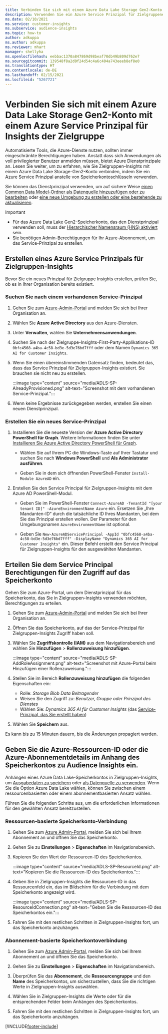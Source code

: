 ```yaml
---
title: Verbinden Sie sich mit einem Azure Data Lake Storage Gen2-Konto mit einem Service-Prinzipal
description: Verwenden Sie ein Azure Service Prinzipal für Zielgruppenerkenntnisse, um eine Verbindung zu Ihrem eigenen Data Lake herzustellen, wenn Sie diesen mit Zielgruppenerkenntnisse verbinden.
ms.date: 02/10/2021
ms.service: customer-insights
ms.subservice: audience-insights
ms.topic: how-to
author: adkuppa
ms.author: adkuppa
ms.reviewer: mhart
manager: shellyha
ms.openlocfilehash: eebbac1370a847869d98beaf70db49b809d762e7
ms.sourcegitcommit: 139548f8a2d0f24d54c4a6c404a743eeeb8ef8e0
ms.translationtype: HT
ms.contentlocale: de-DE
ms.lasthandoff: 02/15/2021
ms.locfileid: "5267721"
---
```

# <a name="connect-to-an-azure-data-lake-storage-gen2-account-with-an-azure-service-principal-for-audience-insights"></a>Verbinden Sie sich mit einem Azure Data Lake Storage Gen2-Konto mit einem Azure Service Prinzipal für Insights der Zielgruppe

Automatisierte Tools, die Azure-Dienste nutzen, sollten immer eingeschränkte Berechtigungen haben. Anstatt dass sich Anwendungen als voll privilegierter Benutzer anmelden müssen, bietet Azure Dienstprinzipale an. Lesen Sie weiter, um zu erfahren, wie Sie Zielgruppen-Insights mit einem Azure Data Lake Storage-Gen2-Konto verbinden, indem Sie ein Azure Service Prinzipal anstelle von Speicherkontoschlüsseln verwenden. 

Sie können das Dienstprinzipal verwenden, um auf sichere Weise [einen Common Data Model-Ordner als Datenquelle hinzuzufügen oder zu bearbeiten](connect-common-data-model.md) oder [eine neue Umgebung zu erstellen oder eine bestehende zu aktualisieren](manage-environments.md#create-an-environment-in-an-existing-organization).

> [!IMPORTANT]
> - Für das Azure Data Lake Gen2-Speicherkonto, das den Dienstprinzipal verwenden soll, muss der [Hierarchischer Namensraum (HNS) aktiviert](https://docs.microsoft.com/azure/storage/blobs/data-lake-storage-namespace) sein.
> - Sie benötigen Admin-Berechtigungen für Ihr Azure-Abonnement, um das Service-Prinzipal zu erstellen.

## <a name="create-azure-service-principal-for-audience-insights"></a>Erstellen eines Azure Service Prinzipals für Zielgruppen-Insights

Bevor Sie ein neues Prinzipal für Zielgruppe Insights erstellen, prüfen Sie, ob es in Ihrer Organisation bereits existiert.

### <a name="look-for-an-existing-service-principal"></a>Suchen Sie nach einem vorhandenen Service-Prinzipal

1. Gehen Sie zum [Azure-Admin-Portal](https://portal.azure.com) und melden Sie sich bei Ihrer Organisation an.

2. Wählen Sie **Azure Active Directory** aus den Azure-Diensten.

3. Unter **Verwalten**, wählen Sie **Unternehmensanwendungen**.

4. Suchen Sie nach der Zielgruppe-Insights-First-Party-Applikations-ID `0bfc4568-a4ba-4c58-bd3e-5d3e76bd7fff` oder dem Namen `Dynamics 365 AI for Customer Insights`.

5. Wenn Sie einen übereinstimmenden Datensatz finden, bedeutet das, dass das Service Prinzipal für Zielgruppen-Insights existiert. Sie brauchen sie nicht neu zu erstellen.
   
   :::image type="content" source="media/ADLS-SP-AlreadyProvisioned.png" alt-text="Screenshot mit dem vorhandenen Service-Prinzipal.":::
   
6. Wenn keine Ergebnisse zurückgegeben werden, erstellen Sie einen neuen Dienstprinzipal.

### <a name="create-a-new-service-principal"></a>Erstellen Sie ein neues Service-Prinzipal

1. Installieren Sie die neueste Version der **Azure Active Directory PowerShell für Graph**. Weitere Informationen finden Sie unter [Installieren Sie Azure Active Directory PowerShell für Graph](https://docs.microsoft.com/powershell/azure/active-directory/install-adv2).
   - Wählen Sie auf Ihrem PC die Windows-Taste auf Ihrer Tastatur und suchen Sie nach **Windows PowerShell** und **Als Administrator ausführen**.
   
   - Geben Sie in dem sich öffnenden PowerShell-Fenster `Install-Module AzureAD` ein.

2. Erstellen Sie den Service Principal für Zielgruppen-Insights mit dem Azure AD PowerShell-Modul.
   - Geben Sie im PowerShell-Fenster `Connect-AzureAD -TenantId "[your tenant ID]" -AzureEnvironmentName Azure` ein. Ersetzen Sie „Ihre Mandanten-ID“ durch die tatsächliche ID Ihres Mandanten, bei dem Sie das Prinzipal erstellen wollen. Der Parameter für den Umgebungsnamen `AzureEnvironmentName` ist optional.
  
   - Geben Sie `New-AzureADServicePrincipal -AppId "0bfc4568-a4ba-4c58-bd3e-5d3e76bd7fff" -DisplayName "Dynamics 365 AI for Customer Insights"` ein. Dieser Befehl erstellt den Service Principal für Zielgruppen-Insights für den ausgewählten Mandanten.  

## <a name="grant-permissions-to-the-service-principal-to-access-the-storage-account"></a>Erteilen Sie dem Service Principal Berechtigungen für den Zugriff auf das Speicherkonto

Gehen Sie zum Azure-Portal, um dem Dienstprinzipal für das Speicherkonto, das Sie in Zielgruppen-Insights verwenden möchten, Berechtigungen zu erteilen.

1. Gehen Sie zum [Azure-Admin-Portal](https://portal.azure.com) und melden Sie sich bei Ihrer Organisation an.

1. Öffnen Sie das Speicherkonto, auf das der Service-Prinzipal für Zielgruppen-Insights Zugriff haben soll.

1. Wählen Sie **Zugriffskontrolle (IAM)** aus dem Navigationsbereich und wählen Sie **Hinzufügen** > **Rollenzuweisung hinzufügen**.
   
   :::image type="content" source="media/ADLS-SP-AddRoleAssignment.png" alt-text="Screenshot mit Azure-Portal beim Hinzufügen einer Rollenzuweisung.":::
   
1. Stellen Sie im Bereich **Rollenzuweisung hinzufügen** die folgenden Eigenschaften ein:
   - Rolle: *Storage Blob Data Beitragender*
   - Weisen Sie den Zugriff zu: *Benutzer, Gruppe oder Prinzipal des Dienstes*
   - Wählen Sie: *Dynamics 365 AI für Customer Insights* (das [Service-Prinzipal, das Sie erstellt haben](#create-a-new-service-principal))

1.  Wählen Sie **Speichern** aus.

Es kann bis zu 15 Minuten dauern, bis die Änderungen propagiert werden.

## <a name="enter-the-azure-resource-id-or-the-azure-subscription-details-in-the-storage-account-attachment-to-audience-insights"></a>Geben Sie die Azure-Ressourcen-ID oder die Azure-Abonnementdetails im Anhang des Speicherkontos zu Audience Insights ein.

Anhängen eines Azure Data Lake-Speicherkontos in Zielgruppen-Insights, um [Ausgabedaten zu speichern](manage-environments.md) oder [als Datenquelle zu verwenden](connect-common-data-service-lake.md). Wenn Sie die Option Azure Data Lake wählen, können Sie zwischen einem ressourcenbasierten oder einem abonnementbasierten Ansatz wählen.

Führen Sie die folgenden Schritte aus, um die erforderlichen Informationen für den gewählten Ansatz bereitzustellen.

### <a name="resource-based-storage-account-connection"></a>Ressourcen-basierte Speicherkonto-Verbindung

1. Gehen Sie zum [Azure Admin-Portal](https://portal.azure.com), melden Sie sich bei Ihrem Abonnement an und öffnen Sie das Speicherkonto.

1. Gehen Sie zu **Einstellungen** > **Eigenschaften** im Navigationsbereich.

1. Kopieren Sie den Wert der Ressourcen-ID des Speicherkontos.

   :::image type="content" source="media/ADLS-SP-ResourceId.png" alt-text="Kopieren Sie die Ressourcen-ID des Speicherkontos.":::

1. Geben Sie in Zielgruppen-Insights die Ressourcen-ID in das Ressourcenfeld ein, das im Bildschirm für die Verbindung mit dem Speicherkonto angezeigt wird.

   :::image type="content" source="media/ADLS-SP-ResourceIdConnection.png" alt-text="Geben Sie die Ressourcen-ID des Speicherkontos ein.":::   
   
1. Fahren Sie mit den restlichen Schritten in Zielgruppen-Insights fort, um das Speicherkonto anzuhängen.

### <a name="subscription-based-storage-account-connection"></a>Abonnement-basierte Speicherkontoverbindung

1. Gehen Sie zum [Azure Admin-Portal](https://portal.azure.com), melden Sie sich bei Ihrem Abonnement an und öffnen Sie das Speicherkonto.

1. Gehen Sie zu **Einstellungen** > **Eigenschaften** im Navigationsbereich.

1. Überprüfen Sie das **Abonnement**, die **Ressourcengruppe** und den **Name** des Speicherkontos, um sicherzustellen, dass Sie die richtigen Werte in Zielgruppen-Insights auswählen.

1. Wählen Sie in Zielgruppen-Insights die Werte oder für die entsprechenden Felder beim Anhängen des Speicherkontos.
   
1. Fahren Sie mit den restlichen Schritten in Zielgruppen-Insights fort, um das Speicherkonto anzuhängen.


[!INCLUDE[footer-include](../includes/footer-banner.md)]